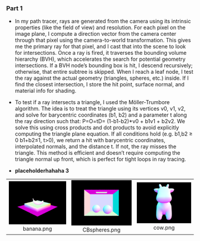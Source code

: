 ### Part 1

- In my path tracer, rays are generated from the camera using its intrinsic properties (like the field of view) and resolution. For each pixel on the image plane, I compute a direction vector from the camera center through that pixel using the camera-to-world transformation. This gives me the primary ray for that pixel, and I cast that into the scene to look for intersections. Once a ray is fired, it traverses the bounding volume hierarchy (BVH), which accelerates the search for potential geometry intersections. If a BVH node’s bounding box is hit, I descend recursively; otherwise, that entire subtree is skipped. When I reach a leaf node, I test the ray against the actual geometry (triangles, spheres, etc.) inside. If I find the closest intersection, I store the hit point, surface normal, and material info for shading.
  
- To test if a ray intersects a triangle, I used the Möller-Trumbore algorithm. The idea is to treat the triangle using its vertices v0, v1, v2, and solve for barycentric coordinates (b1, b2) and a parameter t along the ray direction such that: P=O=tD= (1-b1-b2)*v0 + b1v1 + b2v2. We solve this using cross products and dot products to avoid explicitly computing the triangle plane equation. If all conditions hold (e.g. b1,b2 ≥ 0 b1+b2≤1, t>0), we return a hit with barycentric coordinates, interpolated normals, and the distance t. If not, the ray misses the triangle. This method is efficient and doesn’t require computing the triangle normal up front, which is perfect for tight loops in ray tracing.

- **placeholderhahaha 3**

<table>
  <tr>
    <td align="center">
      <img src="assets/banana.png" width="200"/><br>banana.png
    </td>
    <td align="center">
      <img src="assets/CBspheres.png" width="200"/><br>CBspheres.png
    </td>
    <td align="center">
      <img src="assets/cow.png" width="200"/><br>cow.png
    </td>
  </tr>
</table>
